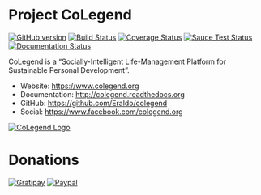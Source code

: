 Project CoLegend
================

[![GitHub version](https://badge.fury.io/gh/Eraldo%2Fcolegend.svg)](http://badge.fury.io/gh/Eraldo%2Fcolegend)
[![Build Status](https://travis-ci.org/Eraldo/colegend.svg?branch=master)](https://travis-ci.org/Eraldo/colegend)
[![Coverage Status](https://img.shields.io/coveralls/Eraldo/colegend.svg)](https://coveralls.io/r/Eraldo/colegend)
[![Sauce Test Status](https://saucelabs.com/buildstatus/eraldo)](https://saucelabs.com/u/eraldo)
[![Documentation Status](https://readthedocs.org/projects/colegend/badge/?version=latest)](https://readthedocs.org/projects/colegend/?badge=latest)

CoLegend is a “Socially-Intelligent Life-Management Platform for Sustainable Personal Development”.

* Website: https://www.colegend.org
* Documentation: http://colegend.readthedocs.org
* GitHub: https://github.com/Eraldo/colegend
* Social: https://www.facebook.com/colegend.org

[![CoLegend Logo](https://www.colegend.org/static/website/images/CoLegendLogo.png)](https://www.colegend.org)

Donations
=========

[![Gratipay](http://img.shields.io/gratipay/Eraldo.svg)](https://www.gittip.com/Eraldo)
[![Paypal](https://www.paypalobjects.com/en_US/DE/i/btn/btn_donateCC_LG.gif "Paypal")](https://www.paypal.com/cgi-bin/webscr?cmd=_donations&business=eraldo%40eraldo%2eorg&lc=DE&item_name=CoLegend&item_number=colegend&currency_code=EUR&bn=PP%2dDonationsBF%3abtn_donateCC_LG%2egif%3aNonHosted "Paypal")
